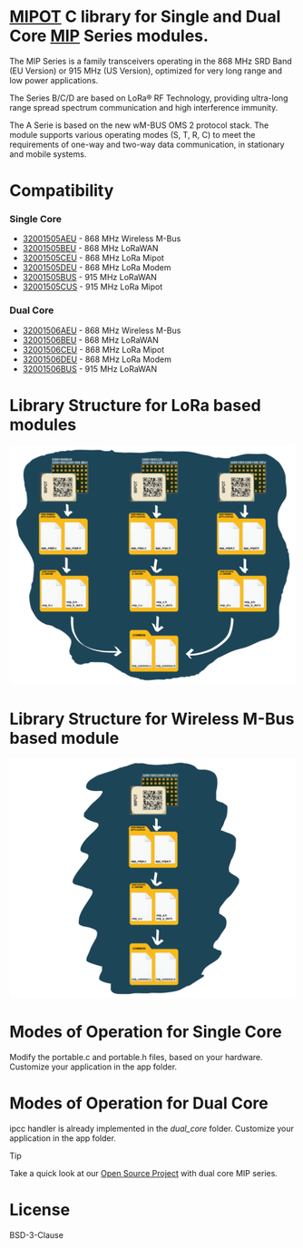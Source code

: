<!-- For .md file development refers to https://docs.github.com/en -->
# [MIPOT](https://www.mipot.com) C library for Single and Dual Core [MIP](https://mipot.com/en/products/?cat=110) Series modules.

The MIP Series is a family transceivers operating in the 868 MHz SRD Band (EU Version) or 915 MHz (US Version), optimized for very long range and low power applications.

The Series B/C/D are based on LoRa® RF Technology, providing ultra-long range spread spectrum communication and high interference immunity. 

The A Serie is based on the new wM-BUS OMS 2 protocol stack. The module supports various operating modes (S, T, R, C) to meet the requirements of one-way and two-way data communication, in stationary and mobile systems.

# Compatibility

### Single Core
 - [32001505AEU](https://mipot.com/en/products/mip-series/single-core/32001505aeu/) - 868 MHz Wireless M-Bus
 - [32001505BEU](https://mipot.com/en/products/mip-series/single-core/32001505beu/) - 868 MHz LoRaWAN
 - [32001505CEU](https://mipot.com/en/products/mip-series/single-core/32001505ceu/) - 868 MHz LoRa Mipot
 - [32001505DEU](https://mipot.com/en/products/mip-series/single-core/32001505deu/) - 868 MHz LoRa Modem
 - [32001505BUS](https://mipot.com/en/products/mip-series/single-core/32001505bus/) - 915 MHz LoRaWAN
 - [32001505CUS](https://mipot.com/en/products/mip-series/single-core/32001505cus/) - 915 MHz LoRa Mipot
 
 ### Dual Core
 - [32001506AEU](https://mipot.com/en/products/mip-series/dual-core/32001506aeu/) - 868 MHz Wireless M-Bus
 - [32001506BEU](https://mipot.com/en/products/mip-series/dual-core/32001506beu/) - 868 MHz LoRaWAN
 - [32001506CEU](https://mipot.com/en/products/mip-series/dual-core/32001506ceu/) - 868 MHz LoRa Mipot
 - [32001506DEU](https://mipot.com/en/products/mip-series/dual-core/32001506deu/) - 868 MHz LoRa Modem
 - [32001506BUS](https://mipot.com/en/products/mip-series/dual-core/32001506bus/) - 915 MHz LoRaWAN
 
# Library Structure for LoRa based modules

![img0](https://github.com/Mipot-Hi-Tech/mip/blob/master/img/img004.png)


# Library Structure for Wireless M-Bus based module

![img1](https://github.com/Mipot-Hi-Tech/mip/blob/master/img/img005.png)


# Modes of Operation for Single Core

Modify the portable.c and portable.h files, based on your hardware.
Customize your application in the app folder.

# Modes of Operation for Dual Core

ipcc handler is already implemented in the *dual_core* folder.
Customize your application in the app folder.

> [!TIP]
> Take a quick look at our [Open Source Project](https://github.com/Mipot-Hi-Tech/mip_servo_controller) with dual core MIP series.

# License
 
BSD-3-Clause


